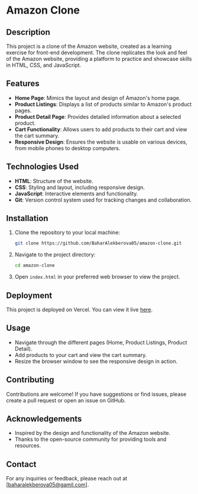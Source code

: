 # Amazon Clone

## Description

This project is a clone of the Amazon website, created as a learning exercise for front-end development. The clone replicates the look and feel of the Amazon website, providing a platform to practice and showcase skills in HTML, CSS, and JavaScript.

## Features

- **Home Page**: Mimics the layout and design of Amazon's home page.
- **Product Listings**: Displays a list of products similar to Amazon's product pages.
- **Product Detail Page**: Provides detailed information about a selected product.
- **Cart Functionality**: Allows users to add products to their cart and view the cart summary.
- **Responsive Design**: Ensures the website is usable on various devices, from mobile phones to desktop computers.

## Technologies Used

- **HTML**: Structure of the website.
- **CSS**: Styling and layout, including responsive design.
- **JavaScript**: Interactive elements and functionality.
- **Git**: Version control system used for tracking changes and collaboration.

## Installation

1. Clone the repository to your local machine:

    ```sh
    git clone https://github.com/BaharAlekberova05/amazon-clone.git
    ```

2. Navigate to the project directory:

    ```sh
    cd amazon-clone
    ```

3. Open `index.html` in your preferred web browser to view the project.

## Deployment

This project is deployed on Vercel. You can view it live [here](https://amazon-project-js-iota.vercel.app).

## Usage

- Navigate through the different pages (Home, Product Listings, Product Detail).
- Add products to your cart and view the cart summary.
- Resize the browser window to see the responsive design in action.

## Contributing

Contributions are welcome! If you have suggestions or find issues, please create a pull request or open an issue on GitHub.

## Acknowledgements

- Inspired by the design and functionality of the Amazon website.
- Thanks to the open-source community for providing tools and resources.

## Contact

For any inquiries or feedback, please reach out at [baharalekberova05@gamil.com].

